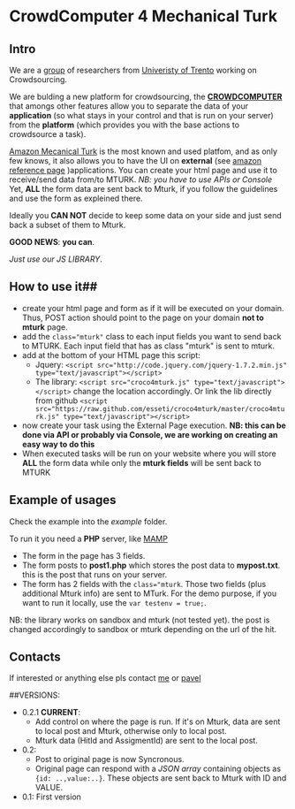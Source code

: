 # CrowdComputer 4 Mechanical Turk #

## Intro ##
We are a [group](http://www.lifeparticipation.org/) of researchers from [Univeristy of Trento](http://disi.unitn.it/) working on Crowdsourcing.

We are bulding a new platform for crowdsourcing, the [**CROWDCOMPUTER**](http://www.crowdcomputer.org) that amongs other features allow you to separate the data of your **application** (so what stays in your control and that is run on your server) from the **platform** (which provides you with the base actions to crowdsource a task).

[Amazon Mecanical Turk](https://www.mturk.com) is the most known and used platfom, and as only few knows, it also allows you to have the UI on **external** (see [amazon reference page](http://docs.aws.amazon.com/AWSMechTurk/latest/AWSMturkAPI/ApiReference_ExternalQuestionArticle.html) )applications. You can create your html page and use it to receive/send data from/to MTURK. *NB: you have to use APIs or Console*
Yet, **ALL** the form data are sent back to Mturk, if you follow the guidelines and use the form as expleined there. 

Ideally you **CAN NOT** decide to keep some data on your side and just send back a subset of them to Mturk.

**GOOD NEWS**: **you can**. 

*Just use our JS LIBRARY*.

## How to use it##
- create your html page and form as if it will be executed on your domain. Thus, POST action should point to the page on your domain **not to mturk** page.
- add the `class="mturk"` class to each input fields you want to send back to MTURK. Each input field that has as class "mturk" is sent to mturk.
- add at the bottom of your HTML page this script:
  - Jquery: `<script src="http://code.jquery.com/jquery-1.7.2.min.js" type="text/javascript"></script>`   
  -	The library: `<script src="croco4mturk.js" type="text/javascript"></script>` change the location accordingly. Or link the lib directly from github `<script src="https://raw.github.com/esseti/croco4mturk/master/croco4mturk.js" type="text/javascript"></script>`
- now create your task using the External Page execution. **NB: this can be done via API or probably via Console, we are working on creating an easy way to do this**
- When executed tasks will be run on your website where you will store **ALL** the form data while only the **mturk fields** will be sent back to MTURK

## Example of usages
Check the example into the *example* folder.

To run it you need a **PHP** server, like [MAMP](http://www.mamp.info/en/index.html)

- The form in the page has 3 fields. 
- The form posts to **post1.php** which stores the post data to **mypost.txt**. this is the post that runs on your server.
- The form has 2 fields with the `class="mturk`. Those two fields (plus additional Mturk info) are sent to MTurk. For the demo purpose, if you want to run it locally, use the `var testenv = true;`.

NB: the library works on sandbox and mturk (not tested yet). the post is changed accordingly to sandbox or mturk depending on the url of the hit.


## Contacts
If interested or anything else pls contact [me](http://stefanotranquillini.me) or [pavel](http://kucherbaev.com)



##VERSIONS:
- 0.2.1 **CURRENT**: 
  - Add control on where the page is run. If it's on Mturk, data are sent to local post and Mturk, otherwise only to local post.
  - Mturk data (HitId and AssigmentId) are sent to the local post.
- 0.2: 
  - Post to original page is now Syncronous. 
  - Original page can respond with a *JSON array* containing objects as `{id: ..,value:..}`. These objects are sent back to Mturk with ID and VALUE.
- 0.1: First version
